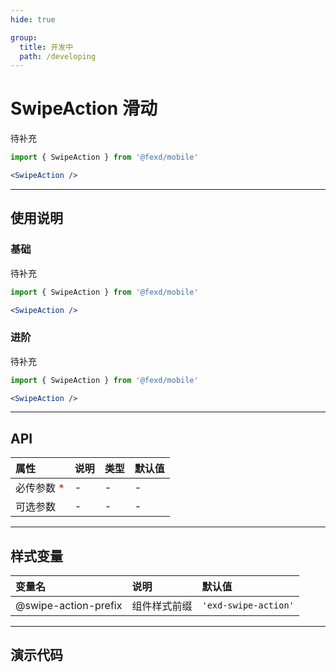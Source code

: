 ```yaml
---
hide: true

group:
  title: 开发中
  path: /developing
---
```


# SwipeAction 滑动 <ImportCost name="SwipeAction" />

待补充

<!-- prettier-ignore -->
```jsx | pure
import { SwipeAction } from '@fexd/mobile'

<SwipeAction />
```

---

## 使用说明

### 基础

待补充

<!-- prettier-ignore -->
```jsx | pure
import { SwipeAction } from '@fexd/mobile'

<SwipeAction />
```

### 进阶

待补充

<!-- prettier-ignore -->
```jsx | pure
import { SwipeAction } from '@fexd/mobile'

<SwipeAction />
```

---

## API

| 属性                                         | 说明 | 类型 | 默认值 |
| :------------------------------------------- | :--- | :--- | :----- |
| 必传参数 <span style="color: red;">\*</span> | -    | -    | -      |
| 可选参数                                     | -    | -    | -      |

---

## 样式变量

| 变量名               | 说明         | 默认值               |
| :------------------- | :----------- | :------------------- |
| @swipe-action-prefix | 组件样式前缀 | `'exd-swipe-action'` |

---

## 演示代码

<code src="./demos/demo1/index.tsx" />
